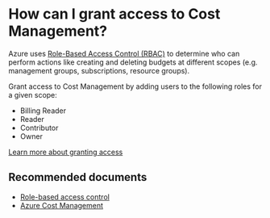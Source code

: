 <properties
	pageTitle="How can I grant access to Cost Management?"
	description="grant access to cost management"
	service="microsoft.costmanagement"
	resource="costmanagement"
	authors="woodbridge"
	displayOrder="3"
	selfHelpType="resource"
	supportTopicIds=""
	resourceTags=""
	productPesIds=""
	cloudEnvironments="public"
/>

# How can I grant access to Cost Management?

Azure uses [Role-Based Access Control (RBAC)][1] to determine who can perform actions like creating and deleting budgets at different scopes (e.g. management groups, subscriptions, resource groups).

Grant access to Cost Management by adding users to the following roles for a given scope:

* Billing Reader
* Reader
* Contributor
* Owner

[Learn more about granting access](https://docs.microsoft.com/azure/role-based-access-control/quickstart-assign-role-user-portal)

## **Recommended documents**

* [Role-based access control](https://docs.microsoft.com/azure/role-based-access-control/)
* [Azure Cost Management ](https://docs.microsoft.com/azure/cost-management/)

[1]: https://docs.microsoft.com/azure/role-based-access-control/